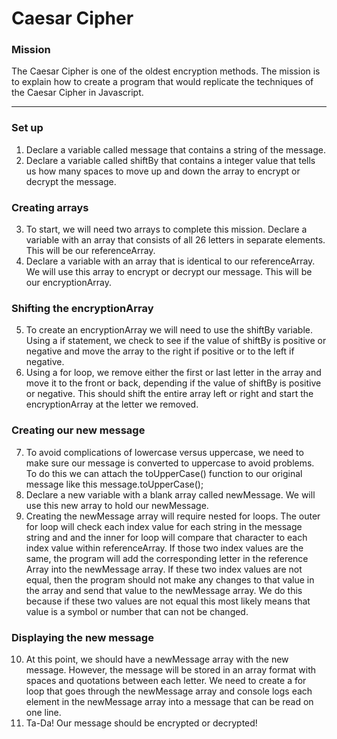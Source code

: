 # Caesar Cipher

### Mission

The Caesar Cipher is one of the oldest encryption methods. The mission is to
explain how to create a program that would replicate the techniques of the
Caesar Cipher in Javascript.

***

### Set up

1. Declare a variable called message that contains a string of the message.
2. Declare a variable called shiftBy that contains a integer value that tells us
how many spaces to move up and down the array to encrypt or decrypt the message.

### Creating arrays

3. To start, we will need two arrays to complete this mission. Declare a
variable with an array that consists of all 26 letters in separate elements.
This will be our referenceArray.  
4. Declare a variable with an array that is identical to our referenceArray.
We will use this array to encrypt or decrypt our message. This will be our
encryptionArray.  

### Shifting the encryptionArray

5. To create an encryptionArray we will need to use the shiftBy variable.
Using a if statement, we check to see if the value of shiftBy is positive
or negative and move the array to the right if positive or to the left if
negative.  
6. Using a for loop, we remove either the first or last letter in the array
and move it to the front or back, depending if the value of shiftBy is
positive or negative. This should shift the entire array left or right
and start the encryptionArray at the letter we removed.  

### Creating our new message
7. To avoid complications of lowercase versus uppercase, we need to make sure
our message is converted to uppercase to avoid problems. To do this we can
attach the toUpperCase() function to our original message like this
message.toUpperCase();
8. Declare a new variable with a blank array called newMessage. We will use this
new array to hold our newMessage.  
9. Creating the newMessage array will require nested for loops. The outer for
loop will check each index value for each string in the message string and and
the inner for loop will compare that character to each index value within
referenceArray. If those two index values are the same, the program will add the
corresponding letter in the reference Array into the newMessage array. If
these two index values are not equal, then the program should not make any
changes to that value in the array and send that value to the newMessage array.
We do this because if these two values are not equal this most likely means that
value is a symbol or number that can not be changed.  

### Displaying the new message
10. At this point, we should have a newMessage array with the new message.
However, the message will be stored in an array format with spaces and
quotations between each letter. We need to create a for loop that goes through
the newMessage array and console logs each element in the newMessage array into
a message that can be read on one line.  
11. Ta-Da! Our message should be encrypted or decrypted!
